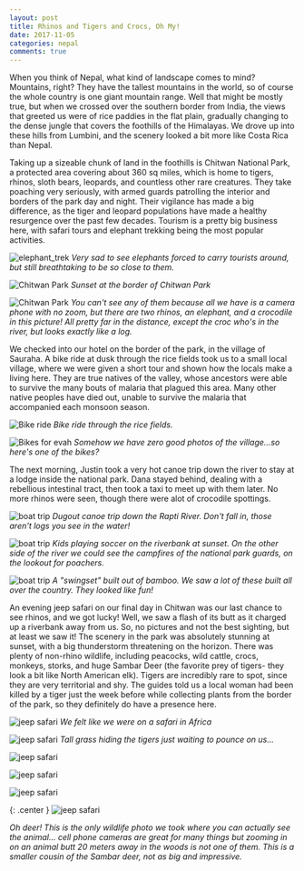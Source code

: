 ```yaml
---
layout: post
title: Rhinos and Tigers and Crocs, Oh My!
date: 2017-11-05
categories: nepal
comments: true
---
```


When you think of Nepal, what kind of landscape comes to mind?  Mountains, right?  They have the tallest mountains in the world, so of course the whole country is one giant mountain range.  Well that might be mostly true, but when we crossed over the southern border from India, the views that greeted us were of rice paddies in the flat plain, gradually changing to the dense jungle that covers the foothills of the Himalayas.  We drove up into these hills from Lumbini, and the scenery looked a bit more like Costa Rica than Nepal.

Taking up a sizeable chunk of land in the foothills is Chitwan National Park, a protected area covering about 360 sq miles, which is home to tigers, rhinos, sloth bears, leopards, and countless other rare creatures.  They take poaching very seriously, with armed guards patrolling the interior and borders of the park day and night.  Their vigilance has made a big difference, as the tiger and leopard populations have made a healthy resurgence over the past few decades.  Tourism is a pretty big business here, with safari tours and elephant trekking being the most popular activities.

![elephant_trek](/images/thumbs/nepal/IMG_20171011_171538.jpg)
*Very sad to see elephants forced to carry tourists around, but still breathtaking to be so close to them.*

![Chitwan Park](/images/thumbs/nepal/IMG_20171011_171811.jpg)
*Sunset at the border of Chitwan Park*

![Chitwan Park](/images/thumbs/nepal/IMG_20171011_172003.jpg)
*You can't see any of them because all we have is a camera phone with no zoom, but there are two rhinos, an elephant, and a crocodile in this picture!  All pretty far in the distance, except the croc who's in the river, but looks exactly like a log.*

We checked into our hotel on the border of the park, in the village of Sauraha.  A bike ride at dusk through the rice fields took us to a small local village, where we were given a short tour and shown how the locals make a living here.  They are true natives of the valley, whose ancestors were able to survive the many bouts of malaria that plagued this area.  Many other native peoples have died out, unable to survive the malaria that accompanied each monsoon season.

![Bike ride](/images/thumbs/nepal/IMG_20171011_161231.jpg)
*Bike ride through the rice fields.*

![Bikes for evah](/images/thumbs/nepal/IMG_20171011_162421.jpg)
*Somehow we have zero good photos of the village...so here's one of the bikes?*

The next morning, Justin took a very hot canoe trip down the river to stay at a lodge inside the national park.  Dana stayed behind, dealing with a rebellious intestinal tract, then took a taxi to meet up with them later.  No more rhinos were seen, though there were alot of crocodile spottings.

![boat trip](/images/thumbs/nepal/PANO_20171012_115946.jpg)
*Dugout canoe trip down the Rapti River.  Don't fall in, those aren't logs you see in the water!*

![boat trip](/images/thumbs/nepal/IMG_20171012_170138.jpg)
*Kids playing soccer on the riverbank at sunset.  On the other side of the river we could see the campfires of the national park guards, on the lookout for poachers.*

![boat trip](/images/thumbs/nepal/IMG_20171012_174549.jpg)
*A "swingset" built out of bamboo.  We saw a lot of these built all over the country. They looked like fun!*

An evening jeep safari on our final day in Chitwan was our last chance to see rhinos, and we got lucky!  Well, we saw a flash of its butt as it charged up a riverbank away from us.  So, no pictures and not the best sighting, but at least we saw it!  The scenery in the park was absolutely stunning at sunset, with a big thunderstorm threatening on the horizon.  There was plenty of non-rhino wildlife, including peacocks, wild cattle, crocs, monkeys, storks, and huge Sambar Deer (the favorite prey of tigers- they look a bit like North American elk).  Tigers are incredibly rare to spot, since they are very territorial and shy.  The guides told us a local woman had been killed by a tiger just the week before while collecting plants from the border of the park, so they definitely do have a presence here.

![jeep safari](/images/thumbs/nepal/IMG_20171013_153833.jpg)
*We felt like we were on a safari in Africa*

![jeep safari](/images/thumbs/nepal/IMG_20171013_154654.jpg)
*Tall grass hiding the tigers just waiting to pounce on us...*

![jeep safari](/images/thumbs/nepal/IMG_20171013_161520.jpg)

![jeep safari](/images/thumbs/nepal/IMG_20171013_163429.jpg)

![jeep safari](/images/thumbs/nepal/IMG_20171013_164826.jpg)

{: .center }
![jeep safari](/images/thumbs/nepal/IMG_20171013_170327.jpg)

*Oh deer!  This is the only wildlife photo we took where you can actually see the animal... cell phone cameras are great for many things but zooming in on an animal butt 20 meters away in the woods is not one of them.  This is a smaller cousin of the Sambar deer, not as big and impressive.*







